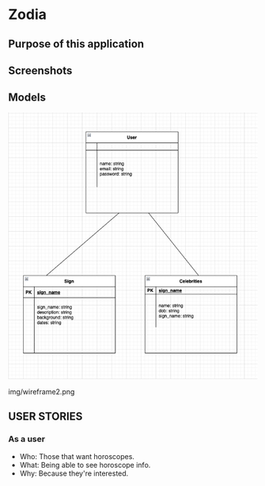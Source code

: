 # Zodia


## Purpose of this application



## Screenshots

## Models 
![Getting Started](./img/zodia_erd.png)

img/wireframe2.png


## USER STORIES
### As a user
- Who: Those that want horoscopes.
- What: Being able to see horoscope info.
- Why: Because they're interested.